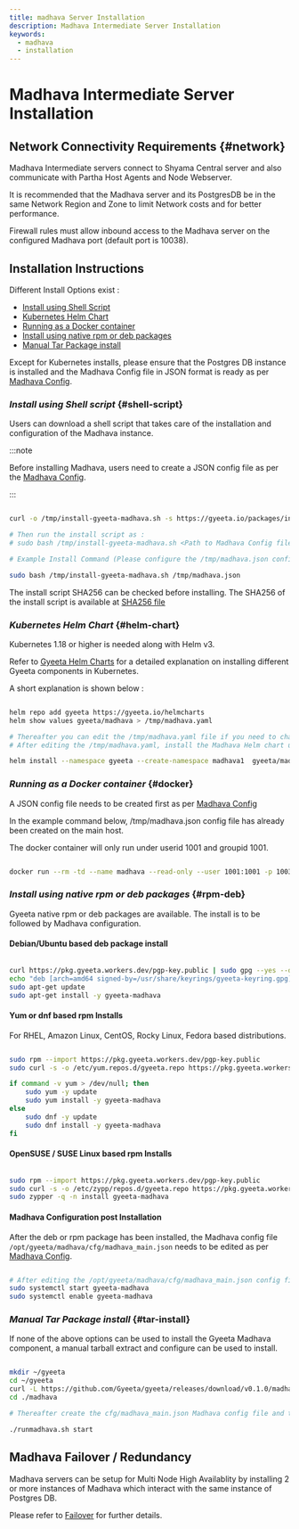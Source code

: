 ```yaml
---
title: madhava Server Installation
description: Madhava Intermediate Server Installation
keywords:
  - madhava
  - installation
---
```


# Madhava Intermediate Server Installation

## Network Connectivity Requirements {#network}

Madhava Intermediate servers connect to Shyama Central server and also communicate with Partha Host Agents
and Node Webserver.

It is recommended that the Madhava server and its PostgresDB be in the same Network Region and Zone to limit
Network costs and for better performance.

Firewall rules must allow inbound access to the Madhava server on the configured Madhava port (default port is 10038).

## Installation Instructions

Different Install Options exist :

- [Install using Shell Script](#shell-script)
- [Kubernetes Helm Chart](#helm-chart)
- [Running as a Docker container](#docker)
- [Install using native rpm or deb packages](#rpm-deb)
- [Manual Tar Package install](#tar-install)

Except for Kubernetes installs, please ensure that the Postgres DB instance is installed and the Madhava Config
file in JSON format is ready as per [Madhava Config](./madhava_config).

### *Install using Shell script* {#shell-script} 

Users can download a shell script that takes care of the installation and configuration of the Madhava instance.

:::note

Before installing Madhava, users need to create a JSON config file as per the [Madhava Config](./madhava_config).

:::


```bash

curl -o /tmp/install-gyeeta-madhava.sh -s https://gyeeta.io/packages/install-gyeeta-madhava.sh

# Then run the install script as : 
# sudo bash /tmp/install-gyeeta-madhava.sh <Path to Madhava Config file in JSON format>

# Example Install Command (Please configure the /tmp/madhava.json config file first) :

sudo bash /tmp/install-gyeeta-madhava.sh /tmp/madhava.json

```

The install script SHA256 can be checked before installing. The SHA256 of the install script is available at [SHA256 file](https://gyeeta.io/packages/install-gyeeta-madhava.sh.sum)


### *Kubernetes Helm Chart* {#helm-chart}

Kubernetes 1.18 or higher is needed along with Helm v3.

Refer to [Gyeeta Helm Charts](./k8s_helm) for a detailed explanation on installing different
Gyeeta components in Kubernetes.

A short explanation is shown below :

```bash

helm repo add gyeeta https://gyeeta.io/helmcharts
helm show values gyeeta/madhava > /tmp/madhava.yaml

# Thereafter you can edit the /tmp/madhava.yaml file if you need to change any option. 
# After editing the /tmp/madhava.yaml, install the Madhava Helm chart using :

helm install --namespace gyeeta --create-namespace madhava1  gyeeta/madhava -f /tmp/madhava.yaml

```

### *Running as a Docker container* {#docker}

A JSON config file needs to be created first as per [Madhava Config](./madhava_config)

In the example command below, /tmp/madhava.json config file has already been created on the main host.

The docker container will only run under userid 1001 and groupid 1001.

```bash

docker run --rm -td --name madhava --read-only --user 1001:1001 -p 10037:10037 --env CFG_MAIN_JSON=/tmp/madhava.json -v /tmp/madhava.json:/tmp/madhava.json:ro ghcr.io/gyeeta/madhava start

```

### *Install using native rpm or deb packages* {#rpm-deb}

Gyeeta native rpm or deb packages are available. The install is to be followed by Madhava configuration.

#### Debian/Ubuntu based deb package install

```bash

curl https://pkg.gyeeta.workers.dev/pgp-key.public | sudo gpg --yes --dearmor --output /usr/share/keyrings/gyeeta-keyring.gpg
echo "deb [arch=amd64 signed-by=/usr/share/keyrings/gyeeta-keyring.gpg] https://pkg.gyeeta.workers.dev/apt-repo stable main" | sudo tee /etc/apt/sources.list.d/gyeeta.list
sudo apt-get update
sudo apt-get install -y gyeeta-madhava

```

#### Yum or dnf based rpm Installs

For RHEL, Amazon Linux, CentOS, Rocky Linux, Fedora based distributions.

```bash

sudo rpm --import https://pkg.gyeeta.workers.dev/pgp-key.public
sudo curl -s -o /etc/yum.repos.d/gyeeta.repo https://pkg.gyeeta.workers.dev/rpm-repo/gyeeta.repo

if command -v yum > /dev/null; then 
	sudo yum -y update
	sudo yum install -y gyeeta-madhava
else
	sudo dnf -y update
	sudo dnf install -y gyeeta-madhava
fi	

```

#### OpenSUSE / SUSE Linux based rpm Installs

```bash

sudo rpm --import https://pkg.gyeeta.workers.dev/pgp-key.public
sudo curl -s -o /etc/zypp/repos.d/gyeeta.repo https://pkg.gyeeta.workers.dev/rpm-repo/gyeeta.repo
sudo zypper -q -n install gyeeta-madhava

```


#### Madhava Configuration post Installation

After the deb or rpm package has been installed, the Madhava config file `/opt/gyeeta/madhava/cfg/madhava_main.json` needs
to be edited as per [Madhava Config](./madhava_config).

```bash title="Start Madhava after editing the madhava_main.json"

# After editing the /opt/gyeeta/madhava/cfg/madhava_main.json config file
sudo systemctl start gyeeta-madhava
sudo systemctl enable gyeeta-madhava

```


### *Manual Tar Package install* {#tar-install}

If none of the above options can be used to install the Gyeeta Madhava component, a manual tarball extract and configure
can be used to install.

```bash title="Example Install Command"

mkdir ~/gyeeta
cd ~/gyeeta
curl -L https://github.com/Gyeeta/gyeeta/releases/download/v0.1.0/madhava.tar.gz | tar xzf -
cd ./madhava

# Thereafter create the cfg/madhava_main.json Madhava config file and then start the Madhava server as

./runmadhava.sh start

```


## Madhava Failover / Redundancy

Madhava servers can be setup for Multi Node High Availablity by installing 2 or more instances of Madhava
which interact with the same instance of Postgres DB.

Please refer to [Failover](./failover) for further details.

